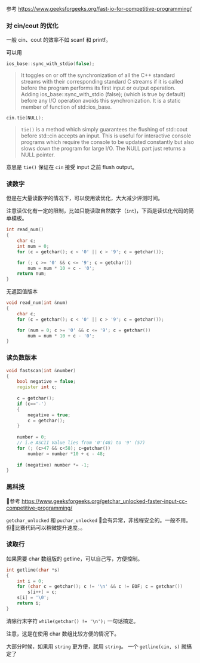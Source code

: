 
参考
https://www.geeksforgeeks.org/fast-io-for-competitive-programming/

### 对 cin/cout 的优化

一般 cin、cout 的效率不如 scanf 和 printf。

可以用 

```cpp
ios_base::sync_with_stdio(false);
```
> It toggles on or off the synchronization of all the C++ standard streams with their corresponding standard C streams if it is called before the program performs its first input or output operation. Adding ios_base::sync_with_stdio (false); (which is true by default) before any I/O operation avoids this synchronization. It is a static member of function of std::ios_base.


```cpp
cin.tie(NULL);   
```

> `tie()` is a method which simply guarantees the flushing of std::cout before std::cin accepts an input. This is useful for interactive console programs which require the console to be updated constantly but also slows down the program for large I/O. The NULL part just returns a NULL pointer.

意思是 `tie()` 保证在 `cin` 接受 input 之前 flush output。

### 读数字

但是在大量读数字的情况下，可以使用读优化，大大减少评测时间。

注意读优化有一定的限制，比如只能读取自然数字（`int`)，下面是读优化代码的简单模板。

```cpp
int read_num()
{
    char c;
    int num = 0;
    for (c = getchar(); c < '0' || c > '9'; c = getchar());

    for (; c >= '0' && c <= '9'; c = getchar())
        num = num * 10 + c - '0';
    return num;
}
```

无返回值版本
```cpp
void read_num(int &num)
{
    char c;
    for (c = getchar(); c < '0' || c > '9'; c = getchar());

    for (num = 0; c >= '0' && c <= '9'; c = getchar())
        num = num * 10 + c - '0';
}
```

### 读负数版本

```cpp
void fastscan(int &number)
{
    bool negative = false;
    register int c;
 
    c = getchar();
    if (c=='-')
    {
        negative = true;
        c = getchar();
    }
 
    number = 0;
    // i.e ASCII Value lies from '0'(48) to '9' (57)
    for (; (c>47 && c<58); c=getchar())
        number = number *10 + c - 48;
 
    if (negative) number *= -1;
}
```

### 黑科技

参考 https://www.geeksforgeeks.org/getchar_unlocked-faster-input-cc-competitive-programming/

`getchar_unlocked` 和 `puchar_unlocked` 会有异常，非线程安全的。一般不用。但比赛代码可以稍微提升速度。。


### 读取行

如果需要 char 数组版的 getline，可以自己写，方便控制。

```cpp
int getline(char *s)
{
    int i = 0;
    for (char c = getchar(); c != '\n' && c != EOF; c = getchar())
        s[i++] = c;
    s[i] = '\0';
    return i;
}
```

清除行末字符 `while(getchar() != '\n');` 一句话搞定。

注意，这是在使用 char 数组比较方便的情况下。

大部分时候，如果用 `string` 更方便，就用 `string`。 一个 `getline(cin, s)` 就搞定了
